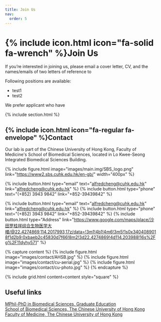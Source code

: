 ```yaml
---
title: Join Us
nav:
  order: 5
---
```


# {% include icon.html icon="fa-solid fa-wrench" %}Join Us

If you’re interested in joining us, please email a cover letter, CV, and the names/emails of two letters of reference to 


Following positions are available:
* test1
* test2

We prefer applicant who have 



{% include section.html %}

## {% include icon.html icon="fa-regular fa-envelope" %}Contact

Our lab is part of the Chinese University of Hong Kong, Faculty of Medicine's School of Biomedical Sciences, located in Lo Kwee-Seong Integrated Biomedical Sciences Building.

{% include figure.html image="images/main.img/SBS_logo.png" link="https://www2.sbs.cuhk.edu.hk/en-gb/" width="400px" %}

{%
  include button.html
  type="email"
  text="alfredcheng@cuhk.edu.hk"
  link="alfredcheng@cuhk.edu.hk"
%}
{%
  include button.html
  type="phone"
  text="(+852) 3943 9842"
  link="+852-39439842"
%}


{% include button.html type="email" text="alfredcheng@cuhk.edu.hk" link="alfredcheng@cuhk.edu.hk" %} {% include button.html type="phone" text="(+852) 3943 9842" link="+852-39439842" %} {% include button.html type="Address" link="https://www.google.com/maps/place/沙田罗桂祥综合生物医学大楼/@22.4274869,114.2017993,17z/data=!3m1!4b1!4m6!3m5!1s0x3404089018f1d2b9:0xbaeb2c45830d7f66!8m2!3d22.4274869!4d114.203988!16s%2Fg%2F11dyhy571" %}

{% capture content %} {% include figure.html image="images/contact/AHSB.jpg" %} {% include figure.html image="images/contact/cu-aerial.jpg" %} {% include figure.html image="images/contact/cu-photo.jpg" %} {% endcapture %}

{% include grid.html content=content style="square" %}


## Useful links
[MPhil-PhD in Biomedical Sciences, Graduate Education](https://www2.sbs.cuhk.edu.hk/en-gb/education/graduate-education)  
[School of Biomedical Sciences, The Chinese University of Hong Kong](https://www2.sbs.cuhk.edu.hk/en-gb/)  
[Faculty of Medicine, The Chinese University of Hong Kong](https://www.med.cuhk.edu.hk)